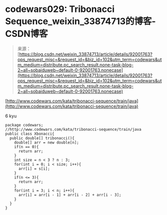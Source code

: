 <!--yml
category: codewars
date: 2022-08-13 11:46:42
-->

# codewars029: Tribonacci Sequence_weixin_33874713的博客-CSDN博客

> 来源：[https://blog.csdn.net/weixin_33874713/article/details/92001763?ops_request_misc=&request_id=&biz_id=102&utm_term=codewars&utm_medium=distribute.pc_search_result.none-task-blog-2~all~sobaiduweb~default-0-92001763.nonecase](https://blog.csdn.net/weixin_33874713/article/details/92001763?ops_request_misc=&request_id=&biz_id=102&utm_term=codewars&utm_medium=distribute.pc_search_result.none-task-blog-2~all~sobaiduweb~default-0-92001763.nonecase)

[http://www.codewars.com/kata/tribonacci-sequence/train/java](http://www.codewars.com/kata/tribonacci-sequence/train/java)

6 kyu

```
package codewars;
//http://www.codewars.com/kata/tribonacci-sequence/train/java
public class Xbonacci{
  public double[] tribonacci(){
    double[] arr = new double[n];
    if(n == 0){
      return arr;
    }
    int size = n < 3 ? n : 3;
    for(int i = 0; i < size; i++){
      arr[i] = s[i];
    }
    if(n <= 3){
      return arr;
    }
    for(int i = 3; i < n; i++){
      arr[i] = arr[i - 1] + arr[i - 2] + arr[i - 3];
    }
  }
}
```
